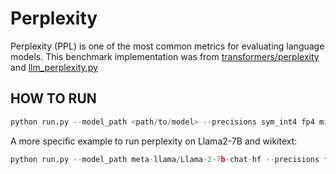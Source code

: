 # Perplexity
Perplexity (PPL) is one of the most common metrics for evaluating language models. This benchmark implementation was from [transformers/perplexity](https://huggingface.co/docs/transformers/perplexity#perplexity-of-fixed-length-models) and [llm_perplexity.py](https://github.com/luo-cheng2021/ov.cpu.llm.experimental/blob/main/llm_perplexity.py) 

## HOW TO RUN
```python
python run.py --model_path <path/to/model> --precisions sym_int4 fp4 mixed_fp4 sym_int8 fp8_e5m2 fp8_e4m3 mixed_fp8 --device xpu --dataset path=<dataset_path>,name=<dataset_name>
```
A more specific example to run perplexity on Llama2-7B and wikitext:
```python
python run.py --model_path meta-llama/Llama-2-7b-chat-hf --precisions float16 sym_int4 --device xpu --dataset path=wikitext,name=wikitext-2-raw-v1
```